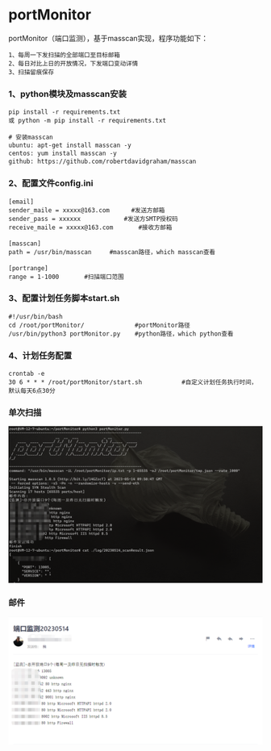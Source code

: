 # portMonitor

portMonitor（端口监测），基于masscan实现，程序功能如下：
```
1、每周一下发扫描的全部端口至目标邮箱
2、每日对比上日的开放情况，下发端口变动详情
3、扫描留痕保存
```


### 1、python模块及masscan安装

```
pip install -r requirements.txt
或 python -m pip install -r requirements.txt

# 安装masscan
ubuntu: apt-get install masscan -y
centos: yum install masscan -y
github: https://github.com/robertdavidgraham/masscan
```



### 2、配置文件config.ini

```
[email]
sender_maile = xxxxx@163.com      #发送方邮箱
sender_pass = xxxxxx			#发送方SMTP授权码
receive_maile = xxxxx@163.com	    #接收方邮箱

[masscan]
path = /usr/bin/masscan		#masscan路径，which masscan查看

[portrange]
range = 1-1000		 #扫描端口范围
```



### 3、配置计划任务脚本start.sh

```
#!/usr/bin/bash
cd /root/portMonitor/              #portMonitor路径
/usr/bin/python3 portMonitor.py    #python路径，which python查看
```



### 4、计划任务配置

```
crontab -e
30 6 * * * /root/portMonitor/start.sh 			#自定义计划任务执行时间，默认每天6点30分
```



### 单次扫描
![](https://github.com/bufenbufen/portMonitor/blob/master/images/2.png)




### 邮件
![](https://github.com/bufenbufen/portMonitor/blob/master/images/1.png)

